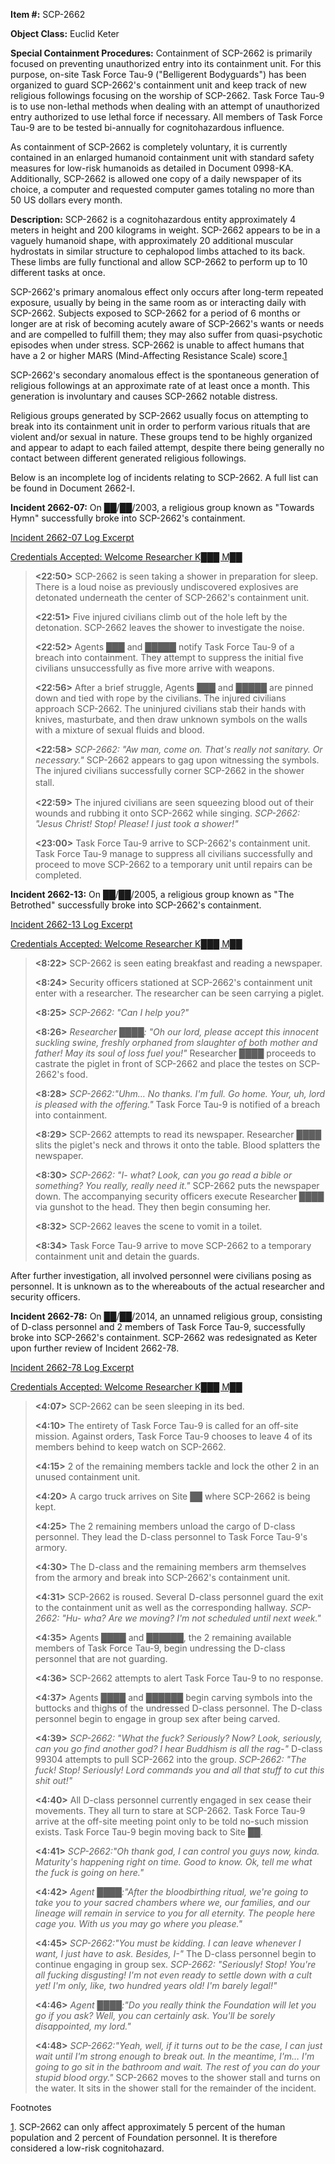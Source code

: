 **Item #:** SCP-2662

**Object Class:** Euclid Keter

**Special Containment Procedures:** Containment of SCP-2662 is primarily focused on preventing unauthorized entry into its containment unit. For this purpose, on-site Task Force Tau-9 ("Belligerent Bodyguards") has been organized to guard SCP-2662's containment unit and keep track of new religious followings focusing on the worship of SCP-2662. Task Force Tau-9 is to use non-lethal methods when dealing with an attempt of unauthorized entry authorized to use lethal force if necessary. All members of Task Force Tau-9 are to be tested bi-annually for cognitohazardous influence.

As containment of SCP-2662 is completely voluntary, it is currently contained in an enlarged humanoid containment unit with standard safety measures for low-risk humanoids as detailed in Document 0998-KA. Additionally, SCP-2662 is allowed one copy of a daily newspaper of its choice, a computer and requested computer games totaling no more than 50 US dollars every month.

**Description:** SCP-2662 is a cognitohazardous entity approximately 4 meters in height and 200 kilograms in weight. SCP-2662 appears to be in a vaguely humanoid shape, with approximately 20 additional muscular hydrostats in similar structure to cephalopod limbs attached to its back. These limbs are fully functional and allow SCP-2662 to perform up to 10 different tasks at once.

SCP-2662's primary anomalous effect only occurs after long-term repeated exposure, usually by being in the same room as or interacting daily with SCP-2662. Subjects exposed to SCP-2662 for a period of 6 months or longer are at risk of becoming acutely aware of SCP-2662's wants or needs and are compelled to fulfill them; they may also suffer from quasi-psychotic episodes when under stress. SCP-2662 is unable to affect humans that have a 2 or higher MARS (Mind-Affecting Resistance Scale) score.[1](javascript:;)

SCP-2662's secondary anomalous effect is the spontaneous generation of religious followings at an approximate rate of at least once a month. This generation is involuntary and causes SCP-2662 notable distress.

Religious groups generated by SCP-2662 usually focus on attempting to break into its containment unit in order to perform various rituals that are violent and/or sexual in nature. These groups tend to be highly organized and appear to adapt to each failed attempt, despite there being generally no contact between different generated religious followings.

Below is an incomplete log of incidents relating to SCP-2662. A full list can be found in Document 2662-I.

**Incident 2662-07:** On ██/██/2003, a religious group known as "Towards Hymn" successfully broke into SCP-2662's containment.

[Incident 2662-07 Log Excerpt](javascript:;)

[Credentials Accepted: Welcome Researcher K███ M██](javascript:;)

> **<22:50>** SCP-2662 is seen taking a shower in preparation for sleep. There is a loud noise as previously undiscovered explosives are detonated underneath the center of SCP-2662's containment unit.
> 
> **<22:51>** Five injured civilians climb out of the hole left by the detonation. SCP-2662 leaves the shower to investigate the noise.
> 
> **<22:52>** Agents ███ and █████ notify Task Force Tau-9 of a breach into containment. They attempt to suppress the initial five civilians unsuccessfully as five more arrive with weapons.
> 
> **<22:56>** After a brief struggle, Agents ███ and █████ are pinned down and tied with rope by the civilians. The injured civilians approach SCP-2662. The uninjured civilians stab their hands with knives, masturbate, and then draw unknown symbols on the walls with a mixture of sexual fluids and blood.
> 
> **<22:58>** _SCP-2662: "Aw man, come on. That's really not sanitary. Or necessary."_ SCP-2662 appears to gag upon witnessing the symbols. The injured civilians successfully corner SCP-2662 in the shower stall.　
> 
> **<22:59>** The injured civilians are seen squeezing blood out of their wounds and rubbing it onto SCP-2662 while singing. _SCP-2662: "Jesus Christ! Stop! Please! I just took a shower!"_
> 
> **<23:00>** Task Force Tau-9 arrive to SCP-2662's containment unit. Task Force Tau-9 manage to suppress all civilians successfully and proceed to move SCP-2662 to a temporary unit until repairs can be completed.

**Incident 2662-13:** On ██/██/2005, a religious group known as "The Betrothed" successfully broke into SCP-2662's containment.

[Incident 2662-13 Log Excerpt](javascript:;)

[Credentials Accepted: Welcome Researcher K███ M██](javascript:;)

> **<8:22>** SCP-2662 is seen eating breakfast and reading a newspaper.
> 
> **<8:24>** Security officers stationed at SCP-2662's containment unit enter with a researcher. The researcher can be seen carrying a piglet.
> 
> **<8:25>** _SCP-2662: "Can I help you?"_
> 
> **<8:26>** _Researcher ████: "Oh our lord, please accept this innocent suckling swine, freshly orphaned from slaughter of both mother and father! May its soul of loss fuel you!"_ Researcher ████ proceeds to castrate the piglet in front of SCP-2662 and place the testes on SCP-2662's food.
> 
> **<8:28>** _SCP-2662:"Uhm… No thanks. I'm full. Go home. Your, uh, lord is pleased with the offering."_ Task Force Tau-9 is notified of a breach into containment.
> 
> **<8:29>** SCP-2662 attempts to read its newspaper. Researcher ████ slits the piglet's neck and throws it onto the table. Blood splatters the newspaper.
> 
> **<8:30>** _SCP-2662: "I- what? Look, can you go read a bible or something? You really, really need it."_ SCP-2662 puts the newspaper down. The accompanying security officers execute Researcher ████ via gunshot to the head. They then begin consuming her.
> 
> **<8:32>** SCP-2662 leaves the scene to vomit in a toilet.
> 
> **<8:34>** Task Force Tau-9 arrive to move SCP-2662 to a temporary containment unit and detain the guards.

After further investigation, all involved personnel were civilians posing as personnel. It is unknown as to the whereabouts of the actual researcher and security officers.

**Incident 2662-78:** On ██/██/2014, an unnamed religious group, consisting of D-class personnel and 2 members of Task Force Tau-9, successfully broke into SCP-2662's containment. SCP-2662 was redesignated as Keter upon further review of Incident 2662-78.

[Incident 2662-78 Log Excerpt](javascript:;)

[Credentials Accepted: Welcome Researcher K███ M██](javascript:;)

> **<4:07>** SCP-2662 can be seen sleeping in its bed.
> 
> **<4:10>** The entirety of Task Force Tau-9 is called for an off-site mission. Against orders, Task Force Tau-9 chooses to leave 4 of its members behind to keep watch on SCP-2662.
> 
> **<4:15>** 2 of the remaining members tackle and lock the other 2 in an unused containment unit.
> 
> **<4:20>** A cargo truck arrives on Site ██ where SCP-2662 is being kept.
> 
> **<4:25>** The 2 remaining members unload the cargo of D-class personnel. They lead the D-class personnel to Task Force Tau-9's armory.
> 
> **<4:30>** The D-class and the remaining members arm themselves from the armory and break into SCP-2662's containment unit.
> 
> **<4:31>** SCP-2662 is roused. Several D-class personnel guard the exit to the containment unit as well as the corresponding hallway. _SCP-2662: "Hu- wha? Are we moving? I'm not scheduled until next week."_
> 
> **<4:35>** Agents ████ and ██████, the 2 remaining available members of Task Force Tau-9, begin undressing the D-class personnel that are not guarding.
> 
> **<4:36>** SCP-2662 attempts to alert Task Force Tau-9 to no response.
> 
> **<4:37>** Agents ████ and ██████ begin carving symbols into the buttocks and thighs of the undressed D-class personnel. The D-class personnel begin to engage in group sex after being carved.
> 
> **<4:39>** _SCP-2662: "What the fuck? Seriously? Now? Look, seriously, can you go find another god? I hear Buddhism is all the rag-"_ D-class 99304 attempts to pull SCP-2662 into the group. _SCP-2662: "The fuck! Stop! Seriously! Lord commands you and all that stuff to cut this shit out!"_
> 
> **<4:40>** All D-class personnel currently engaged in sex cease their movements. They all turn to stare at SCP-2662. Task Force Tau-9 arrive at the off-site meeting point only to be told no-such mission exists. Task Force Tau-9 begin moving back to Site ██.
> 
> **<4:41>** _SCP-2662:"Oh thank god, I can control you guys now, kinda. Maturity's happening right on time. Good to know. Ok, tell me what the fuck is going on here."_
> 
> **<4:42>** _Agent ████:"After the bloodbirthing ritual, we're going to take you to your sacred chambers where we, our families, and our lineage will remain in service to you for all eternity. The people here cage you. With us you may go where you please."_
> 
> **<4:45>** _SCP-2662:"You must be kidding. I can leave whenever I want, I just have to ask. Besides, I-"_ The D-class personnel begin to continue engaging in group sex. _SCP-2662: "Seriously! Stop! You're all fucking disgusting! I'm not even ready to settle down with a cult yet! I'm only, like, two hundred years old! I'm barely legal!"_
> 
> **<4:46>** _Agent ████:"Do you really think the Foundation will let you go if you ask? Well, you can certainly ask. You'll be sorely disappointed, my lord."_
> 
> **<4:48>** _SCP-2662:"Yeah, well, if it turns out to be the case, I can just wait until I'm strong enough to break out. In the meantime, I'm… I'm going to go sit in the bathroom and wait. The rest of you can do your stupid blood orgy."_ SCP-2662 moves to the shower stall and turns on the water. It sits in the shower stall for the remainder of the incident.

Footnotes

[1](javascript:;). SCP-2662 can only affect approximately 5 percent of the human population and 2 percent of Foundation personnel. It is therefore considered a low-risk cognitohazard.
